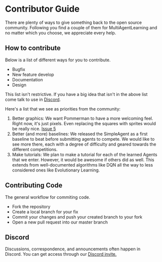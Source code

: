 # Contributor Guide

There are plenty of ways to give something back to the open source community. Following you find a couple of them for MultiAgentLearning and no matter which you choose, we appreciate every help.

## How to contribute

Below is a list of different ways for you to contribute.

* Bugfix
* New feature develop
* Documentation
* Design

This list isn't restrictive. If you have a big idea that isn't in the above list come talk to use in [Discord](https://discord.gg/wjVJEDc).

Here's a list that we see as priorities from the community:

1. Better graphics: We want Pommerman to have a more welcoming feel. Right now, it's just pixels. Even replacing the squares with sprites would be really nice. [Issue 5](https://github.com/MultiAgentLearning/playground/issues/7)
2. Better (and more) baselines: We released the SimpleAgent as a first baseline to beat before submitting agents to compete. We would like to see more there, each with a degree of difficulty and geared towards the different competitions.
3. Make tutorials: We plan to make a tutorial for each of the learned Agents that we enter. However, it would be awesome if others did as well. This extends from well-documented algorithms like DQN all the way to less considered ones like Evolutionary Learning.


## Contributing Code

The general workflow for commiting code.

* Fork the repository
* Create a local branch for your fix
* Commit your changes and push your created branch to your fork
* Open a new pull request into our master branch

## Discord

Discussions, correspondence, and announcements often happen in Discord. You can get access through our [Discord invite.](https://discord.gg/wjVJEDc)
